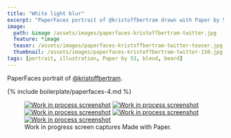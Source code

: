 ```yaml
---
title: "White light blur"
excerpt: "PaperFaces portrait of @kristoffbertram drawn with Paper by 53 on an iPad."
image: 
  path: &image /assets/images/paperfaces-kristoffbertram-twitter.jpg 
  feature: *image
  teaser: /assets/images/paperfaces-kristoffbertram-twitter-teaser.jpg
  thumbnail: /assets/images/paperfaces-kristoffbertram-twitter-150.jpg
tags: [portrait, illustration, Paper by 53, blend, beard]
---
```


PaperFaces portrait of [@kristoffbertram](http://twitter.com/kristoffbertram).

{% include boilerplate/paperfaces-4.md %}

<figure class="third">
  <a href="{{ site.url }}/assets/images/paperfaces-kristoffbertram-process-1-lg.jpg"><img src="{{ site.url }}/assets/images/paperfaces-kristoffbertram-process-1-600.jpg" alt="Work in process screenshot"></a>
  <a href="{{ site.url }}/assets/images/paperfaces-kristoffbertram-process-2-lg.jpg"><img src="{{ site.url }}/assets/images/paperfaces-kristoffbertram-process-2-600.jpg" alt="Work in process screenshot"></a>
  <a href="{{ site.url }}/assets/images/paperfaces-kristoffbertram-process-3-lg.jpg"><img src="{{ site.url }}/assets/images/paperfaces-kristoffbertram-process-3-600.jpg" alt="Work in process screenshot"></a>
  <a href="{{ site.url }}/assets/images/paperfaces-kristoffbertram-process-4-lg.jpg"><img src="{{ site.url }}/assets/images/paperfaces-kristoffbertram-process-4-600.jpg" alt="Work in process screenshot"></a>
  <a href="{{ site.url }}/assets/images/paperfaces-kristoffbertram-process-5-lg.jpg"><img src="{{ site.url }}/assets/images/paperfaces-kristoffbertram-process-5-600.jpg" alt="Work in process screenshot"></a>
  <figcaption>Work in progress screen captures Made with Paper.</figcaption>
</figure>

